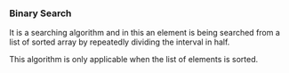 <h3>Binary Search</h3>

It is a searching algorithm and in this an element is being searched from a list of sorted array by repeatedly dividing the interval in half.

This algorithm is only applicable when the list of elements is sorted.
